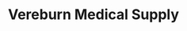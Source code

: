 ---
title: "Vereburn Medical Supply"
url: /calgary/vereburn-medical-supply/
shop: medical supply
---